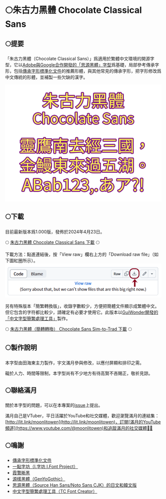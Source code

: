 # 🌕朱古力黑體 Chocolate Classical Sans

## 🌕提要

「朱古力黑體（Chocolate Classical Sans）」爲適用於繁體中文環境的開源字型，它以[Adobe與Google合作開發的「思源黑體」字型](https://github.com/adobe-fonts/source-han-sans/)爲基礎，局部參考傳承字形，包括[傳承字形標準化文件](https://github.com/ichitenfont/inheritedglyphs)的推薦形體，與其他常見的傳承字形，把字形修改爲中文傳統的形體，並補製一些欠缺的漢字。

![示範文字](img/img01.png)

## 🌕下載

目前最新版本爲1.000版，發佈於2024年4月23日。

🌕 [朱古力黑體 Chocolate Classical Sans 下載](fonts/ChocolateClassicalSans.otf) 🌕

下載方法：點進連結後，按「View raw」欄右上方的「Download raw file」（如下圖紅圈所示）。
![下載鍵的位置](img/dl.png)

另有特殊版本「簡繁轉換版」，收錄字數較少，方便把簡體文件顯示成繁體中文。但它包含的字符都比較少，請確定有必要才使用它。此版本以[GuiWonder開發的「中文字型簡繁處理工具」](https://github.com/GuiWonder/TCFontCreator)製作。

🌕 [朱古力黑體（簡轉轉換） Chocolate Sans Sim-to-Trad 下載](fonts/ChocolateSansSimtoTrad.otf) 🌕

## 🌕製作說明

本字型由田海東主力製作，宇文滿月參與修改，以應付屏顯和排印之需。

礙於人力、時間等限制，本字型尚有不少地方有待高賢不吝賜正，敬祈見諒。

## 🌕聯絡滿月
關於本字型的問題，可以在本專案的[issue](https://github.com/MoonlitOwen/ChocolateSans/issues)上提出。

滿月自己是VTuber，平日活躍於YouTube和社交媒體，歡迎瀏覽滿月的連結集：[http://lit.link/moonlitowen](http://lit.link/moonlitowen)，訂閱[滿月的YouTube頻道](https://www.youtube.com/@moonlitowen)和追蹤滿月的社交媒體💛💜

## 🌕鳴謝
* [傳承字形標準化文件](https://github.com/ichitenfont/inheritedglyphs)
* [一點字坊（I.字坊 I.Font Project）](https://github.com/ichitenfont)
* [霞鶩晰黑](https://github.com/lxgw/LxgwXiHei)
* [源樣黑體（GenYoGothic）](https://github.com/ButTaiwan/genyog-font)
* [思源黑體（Source Han Sans/Noto Sans CJK）的日文和韓文版](https://github.com/adobe-fonts/source-han-sans/)
* [中文字型簡繁處理工具（TC Font Creator）](https://github.com/GuiWonder/TCFontCreator)